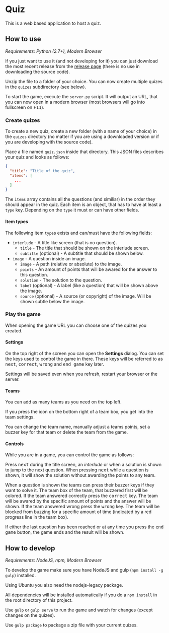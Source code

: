 Quiz
====

This is a web based application to host a quiz.

How to use
----------

*Requirements: Python (2.7+), Modern Browser*

If you just want to use it (and not developing for it) you can just download
the most recent release from the [release page](../../releases) (there is no use in downloading the source code).

Unzip the file to a folder of your choice. You can now create multiple quizes
in the `quizes` subdirectory (see below).

To start the game, execute the `server.py` script. It will output an URL, that you
can now open in a modern browser (most browsers will go into fullscreen on <kbd>F11</kbd>).

### Create quizes

To create a new quiz, create a new folder (with a name of your choice) in the `quizes`
directory (no matter if you are using a downloaded version or if you are developing
with the source code).

Place a file named `quiz.json` inside that directory. This JSON files describes your quiz
and looks as follows:

```JSON
{
  "title": "Title of the quiz",
  "items": [
  	...
  ]
}
```

The `items` array contains all the questions (and similiar) in the order
they should appear in the quiz. Each item is an object, that has to have at
least a `type` key. Depending on the `type` it must or can have other fields.

#### Item types

The following item `type`s exists and can/must have the following fields:

* `interlude` - A title like screen (that is no question).
  * `title` - The title that should be shown on the interlude screen.
  * `subtitle` (optional) - A subtitle that should be shown below.
* `image` - A question inside an image.
  * `image` - A path (relative or absolute) to the image.
  * `points` - An amount of points that will be awared for the answer to this question.
  * `solution` - The solution to the question.
  * `label` (optional) - A label (like a question) that will be shown above the image.
  * `source` (optional) - A source (or copyright) of the image. Will be shown subtle below the image.

### Play the game

When opening the game URL you can choose one of the quizes you created.

#### Settings

On the top right of the screen you can open the **Settings** dialog.
You can set the keys used to control the game in there. These keys will be
referred to as <kbd>next</kbd>, <kbd>correct</kbd>, <kbd>wrong</kbd> and <kbd>end game</kbd> key later.

Settings will be saved even when you refresh, restart your browser or the server.

#### Teams

You can add as many teams as you need on the top left.

If you press the icon on the bottom right of a team box, you get into the team settings.

You can change the team name, manually adjust a teams points, set a buzzer key for that team
or delete the team from the game.

#### Controls

While you are in a game, you can control the game as follows:

Press <kbd>next</kbd> during the title screen, an *interlude* or when a solution is shown to jump to
the next question. When pressing <kbd>next</kbd> while a question is shown, it will show the solution
without awarding the points to any team.

When a question is shown the teams can press their buzzer keys if they want to solve it.
The team box of the team, that buzzered first will be colored. If the team answered correctly
press the <kbd>correct</kbd> key. The team will be awared by the specific amount of points and the
answer will be shown. If the team answered wrong press the <kbd>wrong</kbd> key. The team will be
blocked from buzzing for a specific amount of time (indicated by a red progress line in the team
box).

If either the last question has been reached or at any time you press the <kbd>end game</kbd> button,
the game ends and the result will be shown.

How to develop
--------------

*Requirements: NodeJS, npm, Modern Browser*

To develop the game make sure you have NodeJS and gulp (`npm install -g gulp`) installed.

Using Ubuntu you also need the nodejs-legacy package.

All dependencies will be installed automatically if you do a `npm install` in the root directory of this project.

Use `gulp` or `gulp serve` to run the game and watch for changes (except changes on the quizes).

Use `gulp package` to package a zip file with your current quizes.

